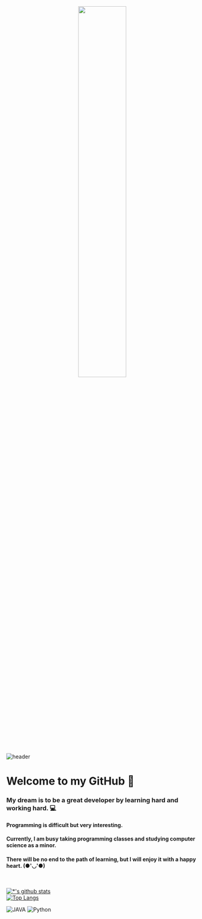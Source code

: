 <div align="center">
<img src="https://rishavanand.github.io/static/images/greetings.gif" align="center" style="width: 50%" />
</div>

![header](https://capsule-render.vercel.app/api?type=cylinder&color=gradient&height=100&section=header&text=Developer%20Jay&fontSize=70&fontColor=#4374D9)

# Welcome to my GitHub 👋
### My dream is to be a great developer by learning hard and working hard. 💻
#### Programming is difficult but very interesting. 
#### Currently, I am busy taking programming classes and studying computer science as a minor.
#### There will be no end to the path of learning, but I will enjoy it with a happy heart. (●'◡'●)
<br>

[![*'s github stats](https://github-readme-stats.vercel.app/api?username=jeon0821&show_icons=true&theme=synthwave)](https://github.com/jeon0821)
<br>
[![Top Langs](https://github-readme-stats.vercel.app/api/top-langs/?username=jeon0821)](https://github.com/jeon0821/github-readme-stats)

![JAVA](https://img.shields.io/badge/-JAVA-007396?style=flat&logo=Java&logoColor=#6799FF)
![Python](https://img.shields.io/badge/-Python-007396?style=flat&logo=Python&logoColor=#3776AB)

<!-- **볼드** <br>
*이탤릭* <br>
~~스트라이크~~ <br>

* 1번
* 2번
- 1번
- 2번

[네이버](https://www.naver.com)

```
print("파이썬 출력!")
```

:smirk:
:joy:
:rage:
-->


<!--
**jeon0821/jeon0821** is a ✨ _special_ ✨ repository because its `README.md` (this file) appears on your GitHub profile.

Here are some ideas to get you started:

- 🔭 I’m currently working on ...
- 🌱 I’m currently learning ...
- 👯 I’m looking to collaborate on ...
- 🤔 I’m looking for help with ...
- 💬 Ask me about ...
- 📫 How to reach me: ...
- 😄 Pronouns: ...
- ⚡ Fun fact: ...
-->
